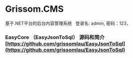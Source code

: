 # Grissom.CMS
基于.NET平台的后台内容管理系统   登录名: admin, 密码：123，

### EasyCore （EasyJsonToSql） 源码和简介[https://github.com/grissomlau/EasyJsonToSql](https://github.com/grissomlau/EasyJsonToSql)
